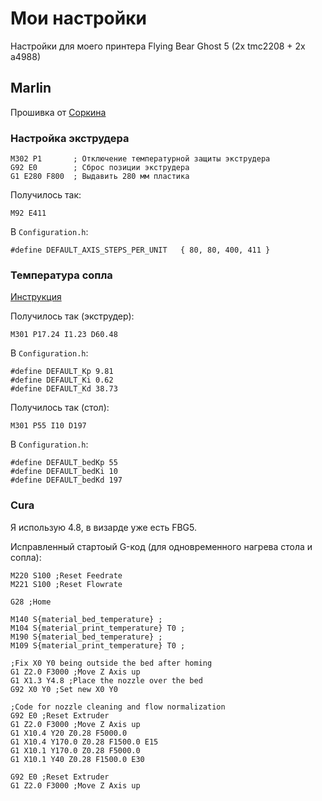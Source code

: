 # Мои настройки

Настройки для моего принтера Flying Bear Ghost 5 (2x tmc2208 + 2x a4988)

## Marlin

Прошивка от [Соркина](https://github.com/dmitry-sorkin/Marlin_FB5_K3D/releases/tag/2.0.7.2)

### Настройка экструдера

```
M302 P1       ; Отключение температурной защиты экструдера
G92 E0        ; Сброс позиции экструдера
G1 E280 F800  ; Выдавить 280 мм пластика
```

Получилось так:
```
M92 E411
```

В `Configuration.h`:
```
#define DEFAULT_AXIS_STEPS_PER_UNIT   { 80, 80, 400, 411 }
```

### Температура сопла

[Инструкция](https://fbghost.info/bin/view/Main/%D0%9D%D0%B0%D1%81%D1%82%D1%80%D0%BE%D0%B9%D0%BA%D0%B0/%D0%9D%D0%B0%D1%81%D1%82%D1%80%D0%BE%D0%B9%D0%BA%D0%B0%20PID/)

Получилось так (экструдер):
```
M301 P17.24 I1.23 D60.48
```

В `Configuration.h`:
```
#define DEFAULT_Kp 9.81
#define DEFAULT_Ki 0.62
#define DEFAULT_Kd 38.73
```

Получилось так (стол):
```
M301 P55 I10 D197
```

В `Configuration.h`:
```
#define DEFAULT_bedKp 55
#define DEFAULT_bedKi 10
#define DEFAULT_bedKd 197
```

### Cura

Я использую 4.8, в визарде уже есть FBG5.

Исправленный стартоый G-код (для одновременного нагрева стола и сопла):
```
M220 S100 ;Reset Feedrate
M221 S100 ;Reset Flowrate

G28 ;Home

M140 S{material_bed_temperature} ;
M104 S{material_print_temperature} T0 ;
M190 S{material_bed_temperature} ;
M109 S{material_print_temperature} T0 ;

;Fix X0 Y0 being outside the bed after homing
G1 Z2.0 F3000 ;Move Z Axis up
G1 X1.3 Y4.8 ;Place the nozzle over the bed
G92 X0 Y0 ;Set new X0 Y0

;Code for nozzle cleaning and flow normalization
G92 E0 ;Reset Extruder
G1 Z2.0 F3000 ;Move Z Axis up
G1 X10.4 Y20 Z0.28 F5000.0
G1 X10.4 Y170.0 Z0.28 F1500.0 E15
G1 X10.1 Y170.0 Z0.28 F5000.0
G1 X10.1 Y40 Z0.28 F1500.0 E30

G92 E0 ;Reset Extruder
G1 Z2.0 F3000 ;Move Z Axis up
```
